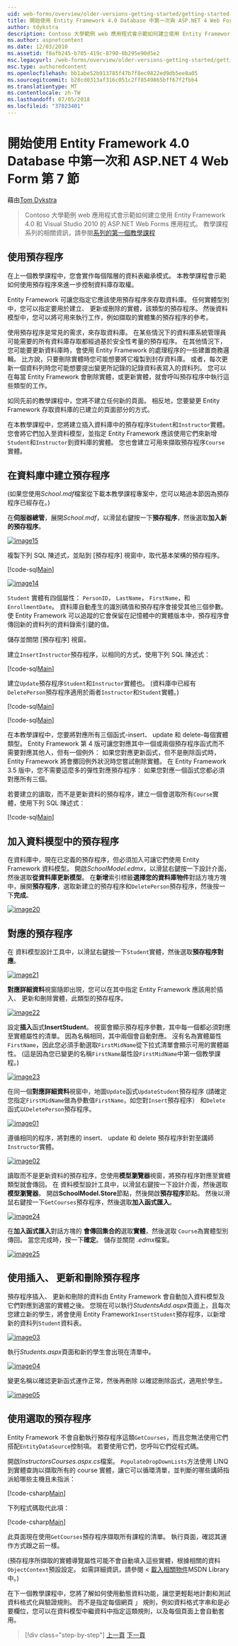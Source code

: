 ```yaml
---
uid: web-forms/overview/older-versions-getting-started/getting-started-with-ef/the-entity-framework-and-aspnet-getting-started-part-7
title: 開始使用 Entity Framework 4.0 Database 中第一次與 ASP.NET 4 Web Form-第 7 |Microsoft Docs
author: tdykstra
description: Contoso 大學範例 web 應用程式會示範如何建立使用 Entity Framework 的 ASP.NET Web Forms 應用程式。 範例應用程式是...
ms.author: aspnetcontent
ms.date: 12/03/2010
ms.assetid: f8afb245-b705-419c-8790-0b295e90d5e2
msc.legacyurl: /web-forms/overview/older-versions-getting-started/getting-started-with-ef/the-entity-framework-and-aspnet-getting-started-part-7
msc.type: authoredcontent
ms.openlocfilehash: bb1abe52b913785f47b7f8ec9822ed9db5ee8a05
ms.sourcegitcommit: b28cd0313af316c051c2ff8549865bff67f2fbb4
ms.translationtype: MT
ms.contentlocale: zh-TW
ms.lasthandoff: 07/05/2018
ms.locfileid: "37823401"
---
```

<a name="getting-started-with-entity-framework-40-database-first-and-aspnet-4-web-forms---part-7"></a>開始使用 Entity Framework 4.0 Database 中第一次和 ASP.NET 4 Web Form 第 7 節
====================
藉由[Tom Dykstra](https://github.com/tdykstra)

> Contoso 大學範例 web 應用程式會示範如何建立使用 Entity Framework 4.0 和 Visual Studio 2010 的 ASP.NET Web Forms 應用程式。 教學課程系列的相關資訊，請參閱[系列的第一個教學課程](the-entity-framework-and-aspnet-getting-started-part-1.md)


## <a name="using-stored-procedures"></a>使用預存程序

在上一個教學課程中，您會實作每個階層的資料表繼承模式。 本教學課程會示範如何使用預存程序來進一步控制資料庫存取權。

Entity Framework 可讓您指定它應該使用預存程序來存取資料庫。 任何實體型別中，您可以指定要用於建立、 更新或刪除的實體，該類型的預存程序。 然後資料模型中，您可以將可用來執行工作，例如擷取的實體集的預存程序的參考。

使用預存程序是常見的需求，來存取資料庫。 在某些情況下的資料庫系統管理員可能需要的所有資料庫存取都經過基於安全性考量的預存程序。 在其他情況下，您可能要更新資料庫時，會使用 Entity Framework 的處理程序的一些建置商務邏輯。 比方說，只要刪除實體時您可能想要將它複製到封存資料庫。 或者，每次更新一個資料列時您可能想要提出變更所記錄的記錄資料表寫入的資料列。 您可以在每當 Entity Framework 會刪除實體，或更新實體，就會呼叫預存程序中執行這些類型的工作。

如同先前的教學課程中，您將不建立任何新的頁面。 相反地，您要變更 Entity Framework 存取資料庫的已建立的頁面部分的方式。

在本教學課程中，您將建立插入資料庫中的預存程序`Student`和`Instructor`實體。 您會將它們加入至資料模型，並指定 Entity Framework 應該使用它們來新增`Student`和`Instructor`到資料庫的實體。 您也會建立可用來擷取預存程序`Course`實體。

## <a name="creating-stored-procedures-in-the-database"></a>在資料庫中建立預存程序

(如果您使用*School.mdf*檔案從下載本教學課程專案中，您可以略過本節因為預存程序已經存在。)

在**伺服器總管**，展開*School.mdf*，以滑鼠右鍵按一下**預存程序**，然後選取**加入新的預存程序**。

[![image15](the-entity-framework-and-aspnet-getting-started-part-7/_static/image2.png)](the-entity-framework-and-aspnet-getting-started-part-7/_static/image1.png)

複製下列 SQL 陳述式，並貼到 [預存程序] 視窗中，取代基本架構的預存程序。

[!code-sql[Main](the-entity-framework-and-aspnet-getting-started-part-7/samples/sample1.sql)]

[![image14](the-entity-framework-and-aspnet-getting-started-part-7/_static/image4.png)](the-entity-framework-and-aspnet-getting-started-part-7/_static/image3.png)

`Student` 實體有四個屬性： `PersonID`， `LastName`， `FirstName`，和`EnrollmentDate`。 資料庫自動產生的識別碼值和預存程序會接受其他三個參數。 使 Entity Framework 可以追蹤的它會保留在記憶體中的實體版本中，預存程序會傳回新的資料列的資料錄索引鍵的值。

儲存並關閉 [預存程序] 視窗。

建立`InsertInstructor`預存程序，以相同的方式，使用下列 SQL 陳述式：

[!code-sql[Main](the-entity-framework-and-aspnet-getting-started-part-7/samples/sample2.sql)]

建立`Update`預存程序`Student`和`Instructor`實體也。 (資料庫中已經有`DeletePerson`預存程序適用於兩者`Instructor`和`Student`實體。)

[!code-sql[Main](the-entity-framework-and-aspnet-getting-started-part-7/samples/sample3.sql)]

[!code-sql[Main](the-entity-framework-and-aspnet-getting-started-part-7/samples/sample4.sql)]

在本教學課程中，您要將對應所有三個函式-insert、 update 和 delete-每個實體類型。 Entity Framework 第 4 版可讓您對應其中一個或兩個預存程序函式而不需要對應其他人，但有一個例外： 如果您對應更新函式，但不是刪除函式時，Entity Framework 將會擲回例外狀況時您嘗試刪除實體。 在 Entity Framework 3.5 版中，您不需要這麼多的彈性對應預存程序： 如果您對應一個函式您都必須對應所有三個。

若要建立的讀取，而不是更新資料的預存程序，建立一個會選取所有`Course`實體，使用下列 SQL 陳述式：

[!code-sql[Main](the-entity-framework-and-aspnet-getting-started-part-7/samples/sample5.sql)]

## <a name="adding-the-stored-procedures-to-the-data-model"></a>加入資料模型中的預存程序

在資料庫中，現在已定義的預存程序，但必須加入可讓它們使用 Entity Framework 資料模型。 開啟*SchoolModel.edmx*，以滑鼠右鍵按一下設計介面，然後選取**從資料庫更新模型**。 在**新增**索引標籤**選擇您的資料庫物件**對話方塊方塊中，展開**預存程序**，選取新建立的預存程序和`DeletePerson`預存程序，然後按一下**完成**。

[![image20](the-entity-framework-and-aspnet-getting-started-part-7/_static/image6.png)](the-entity-framework-and-aspnet-getting-started-part-7/_static/image5.png)

## <a name="mapping-the-stored-procedures"></a>對應的預存程序

在 資料模型設計工具中，以滑鼠右鍵按一下`Student`實體，然後選取**預存程序對應**。

[![image21](the-entity-framework-and-aspnet-getting-started-part-7/_static/image8.png)](the-entity-framework-and-aspnet-getting-started-part-7/_static/image7.png)

**對應詳細資料**視窗隨即出現，您可以在其中指定 Entity Framework 應該用於插入、 更新和刪除實體，此類型的預存程序。

[![image22](the-entity-framework-and-aspnet-getting-started-part-7/_static/image10.png)](the-entity-framework-and-aspnet-getting-started-part-7/_static/image9.png)

設定**插入**函式**InsertStudent**。 視窗會顯示預存程序參數，其中每一個都必須對應至實體屬性的清單。 因為名稱相同，其中兩個會自動對應。 沒有名為實體屬性`FirstName`，因此您必須手動選取`FirstMidName`從下拉式清單會顯示可用的實體屬性。 (這是因為您已變更的名稱`FirstName`屬性設`FirstMidName`中第一個教學課程。)

[![image23](the-entity-framework-and-aspnet-getting-started-part-7/_static/image12.png)](the-entity-framework-and-aspnet-getting-started-part-7/_static/image11.png)

在同一個**對應詳細資料**視窗中，地圖`Update`函式`UpdateStudent`預存程序 (請確定您指定`FirstMidName`做為參數值`FirstName`，如您對`Insert`預存程序） 和`Delete`函式以`DeletePerson`預存程序。

[![image01](the-entity-framework-and-aspnet-getting-started-part-7/_static/image14.png)](the-entity-framework-and-aspnet-getting-started-part-7/_static/image13.png)

遵循相同的程序，將對應的 insert、 update 和 delete 預存程序針對至講師`Instructor`實體。

[![image02](the-entity-framework-and-aspnet-getting-started-part-7/_static/image16.png)](the-entity-framework-and-aspnet-getting-started-part-7/_static/image15.png)

讀取而不是更新資料的預存程序，您使用**模型瀏覽器**視窗，將預存程序對應至實體類型就會傳回。 在 資料模型設計工具中，以滑鼠右鍵按一下設計介面，然後選取**模型瀏覽器**。 開啟**SchoolModel.Store**節點，然後開啟**預存程序**節點。 然後以滑鼠右鍵按一下`GetCourses`預存程序，然後選取**加入函式匯入**。

[![image24](the-entity-framework-and-aspnet-getting-started-part-7/_static/image18.png)](the-entity-framework-and-aspnet-getting-started-part-7/_static/image17.png)

在**加入函式匯入**對話方塊的 **會傳回集合的**選取**實體**，然後選取 `Course`為實體型別傳回。 當您完成時，按一下**確定**。 儲存並關閉 *.edmx*檔案。

[![image25](the-entity-framework-and-aspnet-getting-started-part-7/_static/image20.png)](the-entity-framework-and-aspnet-getting-started-part-7/_static/image19.png)

## <a name="using-insert-update-and-delete-stored-procedures"></a>使用插入、 更新和刪除預存程序

預存程序插入、 更新和刪除的資料由 Entity Framework 會自動加入資料模型及它們對應到適當的實體之後。 您現在可以執行*StudentsAdd.aspx*頁面上，且每次您建立新的學生，將會使用 Entity Framework`InsertStudent`預存程序，以新增新的資料列`Student`資料表。

[![image03](the-entity-framework-and-aspnet-getting-started-part-7/_static/image22.png)](the-entity-framework-and-aspnet-getting-started-part-7/_static/image21.png)

執行*Students.aspx*頁面和新的學生會出現在清單中。

[![image04](the-entity-framework-and-aspnet-getting-started-part-7/_static/image24.png)](the-entity-framework-and-aspnet-getting-started-part-7/_static/image23.png)

變更名稱以確認更新函式運作正常，然後再刪除 以確認刪除函式，適用於學生。

[![image05](the-entity-framework-and-aspnet-getting-started-part-7/_static/image26.png)](the-entity-framework-and-aspnet-getting-started-part-7/_static/image25.png)

## <a name="using-select-stored-procedures"></a>使用選取的預存程序

Entity Framework 不會自動執行預存程序這類`GetCourses`，而且您無法使用它們搭配`EntityDataSource`控制項。 若要使用它們，您呼叫它們從程式碼。

開啟*InstructorsCourses.aspx.cs*檔案。 `PopulateDropDownLists`方法使用 LINQ 到實體查詢以擷取所有的 course 實體，讓它可以循環清單，並判斷的哪些講師指派給哪些主機且未指派：

[!code-csharp[Main](the-entity-framework-and-aspnet-getting-started-part-7/samples/sample6.cs)]

下列程式碼取代此項：

[!code-csharp[Main](the-entity-framework-and-aspnet-getting-started-part-7/samples/sample7.cs)]

此頁面現在使用`GetCourses`預存程序擷取所有課程的清單。 執行頁面，確認其運作方式跟之前一樣。

(預存程序所擷取的實體導覽屬性可能不會自動填入這些實體，根據相關的資料`ObjectContext`預設設定。 如需詳細資訊，請參閱 <<c0> [ 載入相關物件](https://msdn.microsoft.com/library/bb896272.aspx)MSDN Library 中。)

在下一個教學課程中，您將了解如何使用動態資料功能，讓您更輕鬆地計劃和測試資料格式化與驗證規則。 而不是指定每個網頁 」 規則，例如資料格式字串和是必要欄位，您可以在資料模型中繼資料中指定這類規則，以及每個頁面上會自動套用。

> [!div class="step-by-step"]
> [上一頁](the-entity-framework-and-aspnet-getting-started-part-6.md)
> [下一頁](the-entity-framework-and-aspnet-getting-started-part-8.md)
